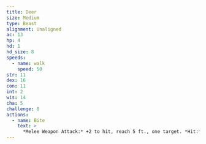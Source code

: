 ```yaml
---
title: Deer
size: Medium
type: Beast
alignment: Unaligned
ac: 13
hp: 4
hd: 1
hd_size: 8
speeds:
  - name: walk
    speed: 50
str: 11
dex: 16
con: 11
int: 2
wis: 14
cha: 5
challenge: 0
actions:
  - name: Bite
    text: >
      *Melee Weapon Attack:* +2 to hit, reach 5 ft., one target. *Hit:* 2 (1d4) piercing damage.
---
```

